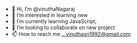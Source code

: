 - 👋 Hi, I’m @vinuthaNagaraj
- 👀 I’m interested in learning new
- 🌱 I’m currently learning JavaScript,
- 💞️ I’m looking to collaborate on new project
- 📫 How to reach me ...vinuthasn1992@gmail.com

<!---
vinuthaNagaraj/vinuthaNagaraj is a ✨ special ✨ repository because its `README.md` (this file) appears on your GitHub profile.
You can click the Preview link to take a look at your changes.
--->
